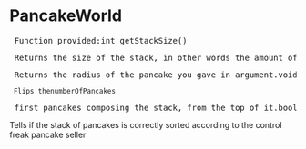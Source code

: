 
# PancakeWorld #
  
  

<pre> Function provided:int getStackSize()</pre>

<pre> Returns the size of the stack, in other words the amount of pancakes it contains.int getPancakeRadius(int pancakeNumber)</pre>

<pre> Returns the radius of the pancake you gave in argument.void flip(int numberOfPancakes)</pre>
` Flips thenumberOfPancakes` 
<pre> first pancakes composing the stack, from the top of it.boolean isSorted()</pre>
Tells if the stack of pancakes is correctly sorted according to the control freak pancake seller

